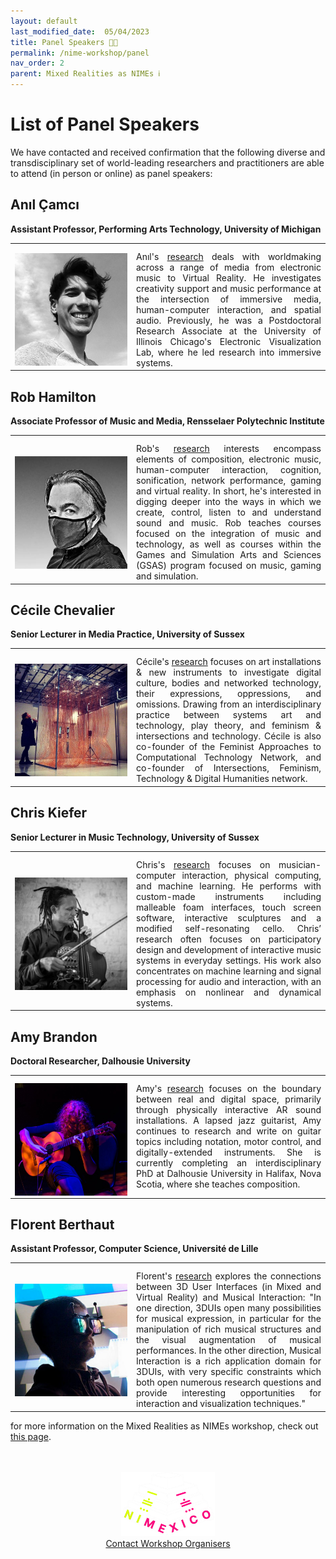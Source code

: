 ```yaml
---
layout: default
last_modified_date:  05/04/2023
title: Panel Speakers 🧑‍🏫
permalink: /nime-workshop/panel
nav_order: 2
parent: Mixed Realities as NIMEs ℹ️ 
---
```


# List of Panel Speakers

We have contacted and received confirmation that the following diverse and transdisciplinary set of world-leading researchers and practitioners are able to attend (in person or online) as panel speakers: 

<style>
  /* Remove table borders*/
  td, th {
    border: none!important;
  }
  /* Attempt to fix up table widths */
  .table-wrapper{
    max-width: 100%;
    margin: 0 auto;
  }  
  table {
    border-collapse: collapse;
  }
  tbody{
    width:max-content;
  }
  /* Fix image column width */
  table td:nth-child(1),
  table th:nth-child(1) {
    width: 180px;
  }

  /* Remove header row */
  table thead {
  display: none;
  }
  /* Fix uneven padding as a result of removing table header */
   tbody tr td{
   padding-top: 12px;
  }
  /* Fix padding around images */
  td img{
    vertical-align: middle;
  }
  /* Align text in second column to top */
  tr td:nth-child(2){
    text-align: justify;
    vertical-align: top;
  }

</style>

## Anıl Çamcı
**Assistant Professor, Performing Arts Technology, University of Michigan**

|                                  |   |
|:--------------------------------:|--|
| ![](../../assets/images/camci.jpg) | Anıl's [research](http://www-personal.umich.edu/~acamci/) deals with worldmaking across a range of media from electronic music to Virtual Reality. He investigates creativity support and music performance at the intersection of immersive media, human-computer interaction, and spatial audio. Previously, he was a Postdoctoral Research Associate at the University of Illinois Chicago's Electronic Visualization Lab, where he led research into immersive systems.   |


## Rob Hamilton 
**Associate Professor of Music and Media, Rensselaer Polytechnic Institute**

|                                  |   |
|:--------------------------------:|--|
| ![](../../assets/images/hamilton.jpg) | Rob's [research](https://homepages.rpi.edu/~hamilr4/) interests encompass elements of composition, electronic music, human-computer interaction, cognition, sonification, network performance, gaming and virtual reality. In short, he's interested in digging deeper into the ways in which we create, control, listen to and understand sound and music. Rob teaches courses focused on the integration of music and technology, as well as courses within the Games and Simulation Arts and Sciences (GSAS) program focused on music, gaming and simulation. |


## Cécile Chevalier
**Senior Lecturer in Media Practice, University of Sussex**

|                                  |   |
|:--------------------------------:|--|
| ![](../../assets/images/chevalier.jpg) | Cécile's [research](http://cecilechevalier.net/) focuses on art installations & new instruments to investigate digital culture, bodies and networked technology, their expressions, oppressions, and omissions. Drawing from an interdisciplinary practice between systems art and technology, play theory, and feminism & intersections and technology. Cécile is also co-founder of the Feminist Approaches to Computational Technology Network, and co-founder of Intersections, Feminism, Technology & Digital Humanities network.   |

## Chris Kiefer
**Senior Lecturer in Music Technology, University of Sussex**

|                                  |   |
|:--------------------------------:|--|
| ![](../../assets/images/kiefer.jpg) | Chris's [research](https://luuma.net/) focuses on musician-computer interaction, physical computing, and machine learning.  He performs with custom-made instruments including malleable foam interfaces, touch screen software, interactive sculptures and a modified self-resonating cello.  Chris’ research  often focuses on participatory design and development of interactive music systems in everyday settings. His work also concentrates on machine learning and signal processing for audio and interaction, with an emphasis on nonlinear and dynamical systems.   |

## Amy Brandon 
**Doctoral Researcher, Dalhousie University**

|                                  |   |
|:--------------------------------:|--|
| ![](../../assets/images/brandon.jpg) | Amy's [research](https://www.amybrandon.ca/) focuses on the boundary between real and digital space, primarily through physically interactive AR sound installations. A lapsed jazz guitarist, Amy continues to research and write on guitar topics including notation, motor control, and digitally-extended instruments. She is currently completing an interdisciplinary PhD at Dalhousie University in Halifax, Nova Scotia, where she teaches composition.|


## Florent Berthaut
**Assistant Professor, Computer Science, Université de Lille**

|                                  |   |
|:--------------------------------:|--|
| ![](../../assets/images/berthaut.jpg) | Florent's [research](https://hitmuri.net/) explores the connections between 3D User Interfaces (in Mixed and Virtual Reality) and Musical Interaction: "In one direction, 3DUIs open many possibilities for musical expression, in particular for the manipulation of rich musical structures and the visual augmentation of musical performances. In the other direction, Musical Interaction is a rich application domain for 3DUIs, with very specific constraints which both open numerous research questions and provide interesting opportunities for interaction and visualization techniques."    |



for more information on the Mixed Realities as NIMEs workshop, check out [this page](../nime-workshop/).

<br>
<br>

<!-- Remove link underline on image -->
<style>
    #img-a{
        background-image: none;
    }
</style>

<div align="center">
  <a id="img-a" href="https://www.nime2023.org/"><img src="../../assets/images/nimexico.png" width="150px"></a>
  <br>
  <a href="mailto:s.bilbow@sussex.ac.uk,yichen.wang@anu.edu.au>">Contact Workshop Organisers</a>
</div>